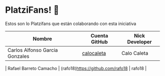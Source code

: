 # PlatziFans! 💚

Estos son lo Platzifans que están colaborando con esta iniciativa

| Nombre | Cuenta GitHub | Nick Developer |
|---|---|---|
| Carlos Alfonso Garcia Gonzales | [calocaleta](https://github.com/calocaleta) | Calo Caleta |

| Rafael Barreto Camacho | (rafo18)https://github.com/rafo18 | rafo18 |
